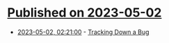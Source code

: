 # [Published on 2023-05-02](index.md)

* [2023-05-02, 02:21:00](https://lobste.rs/s/glknzp/tracking_down_bug) - [Tracking Down a Bug](http://www.os2museum.com/wp/tracking-down-a-bug/)
